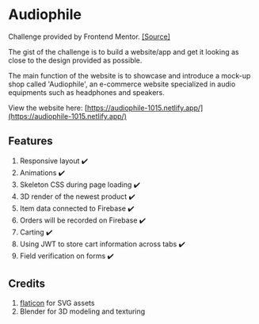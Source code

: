 # Audiophile
Challenge provided by Frontend Mentor. [[Source]](https://www.frontendmentor.io/challenges/audiophile-ecommerce-website-C8cuSd_wx)

The gist of the challenge is to build a website/app and get it looking as close to the design provided as possible.

The main function of the website is to showcase and introduce a mock-up shop called 'Audiophile', an e-commerce website specialized in audio equipments such as headphones and speakers.

View the website here: [https://audiophile-1015.netlify.app/](https://audiophile-1015.netlify.app/)

## Features
1. Responsive layout ✔️
2. Animations ✔️
3. Skeleton CSS during page loading ✔️
4. 3D render of the newest product ✔️
5. Item data connected to Firebase ✔️
6. Orders will be recorded on Firebase ✔️
7. Carting ✔️
8. Using JWT to store cart information across tabs ✔️
9. Field verification on forms ✔️

## Credits
1. [flaticon](https://www.flaticon.com/) for SVG assets
2. Blender for 3D modeling and texturing